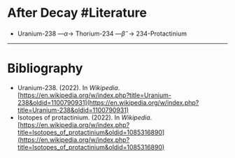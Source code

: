 # After Decay #Literature 
- Uranium-238 —$\alpha$→ Thorium-234 —$\beta^-$→ 234-Protactinium

---
# Bibliography
- Uranium-238. (2022). In _Wikipedia_. [https://en.wikipedia.org/w/index.php?title=Uranium-238&oldid=1100790931](https://en.wikipedia.org/w/index.php?title=Uranium-238&oldid=1100790931)
- Isotopes of protactinium. (2022). In _Wikipedia_. [https://en.wikipedia.org/w/index.php?title=Isotopes_of_protactinium&oldid=1085316890](https://en.wikipedia.org/w/index.php?title=Isotopes_of_protactinium&oldid=1085316890)